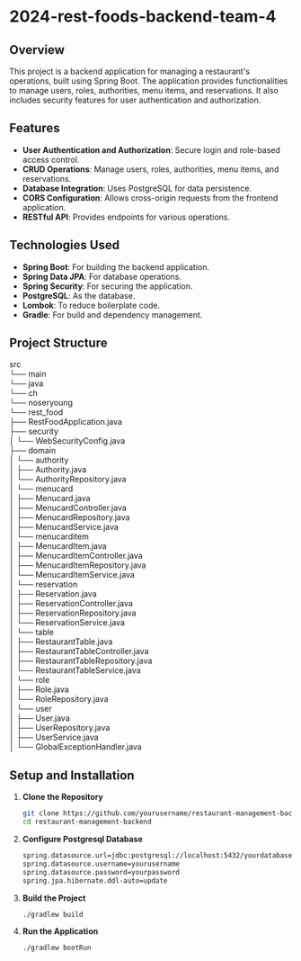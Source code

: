 # 2024-rest-foods-backend-team-4


## Overview

This project is a backend application for managing a restaurant's operations, built using Spring Boot. The application provides functionalities to manage users, roles, authorities, menu items, and reservations. It also includes security features for user authentication and authorization.

## Features

- **User Authentication and Authorization**: Secure login and role-based access control.
- **CRUD Operations**: Manage users, roles, authorities, menu items, and reservations.
- **Database Integration**: Uses PostgreSQL for data persistence.
- **CORS Configuration**: Allows cross-origin requests from the frontend application.
- **RESTful API**: Provides endpoints for various operations.

## Technologies Used

- **Spring Boot**: For building the backend application.
- **Spring Data JPA**: For database operations.
- **Spring Security**: For securing the application.
- **PostgreSQL**: As the database.
- **Lombok**: To reduce boilerplate code.
- **Gradle**: For build and dependency management.

## Project Structure

src <br>
└── main <br>
└── java <br>
└── ch <br>
└── noseryoung <br>
└── rest_food <br>
├── RestFoodApplication.java <br>
├── security <br>
│ └── WebSecurityConfig.java <br>
├── domain <br>
│ └── authority <br>
│ ├── Authority.java <br>
│ └── AuthorityRepository.java <br>
│ └── menucard <br>
│ ├── Menucard.java <br>
│ ├── MenucardController.java <br>
│ ├── MenucardRepository.java <br>
│ ├── MenucardService.java <br>
│ └── menucarditem <br>
│ ├── MenucardItem.java <br>
│ ├── MenucardItemController.java <br>
│ ├── MenucardItemRepository.java <br>
│ └── MenucardItemService.java <br>
│ └── reservation <br>
│ ├── Reservation.java <br>
│ ├── ReservationController.java <br>
│ ├── ReservationRepository.java <br>
│ └── ReservationService.java <br>
│ └── table <br>
│ ├── RestaurantTable.java <br>
│ ├── RestaurantTableController.java <br>
│ ├── RestaurantTableRepository.java <br>
│ └── RestaurantTableService.java <br>
│ └── role <br>
│ ├── Role.java <br>
│ └── RoleRepository.java <br>
│ └── user <br>
│ ├── User.java <br>
│ ├── UserRepository.java <br>
│ ├── UserService.java <br>
│ └── GlobalExceptionHandler.java <br>


## Setup and Installation

1. **Clone the Repository**

   ```bash
   git clone https://github.com/yourusername/restaurant-management-backend.git
   cd restaurant-management-backend
2. **Configure Postgresql Database**
   ```bash
   spring.datasource.url=jdbc:postgresql://localhost:5432/yourdatabase
   spring.datasource.username=yourusername
   spring.datasource.password=yourpassword
   spring.jpa.hibernate.ddl-auto=update
3. **Build the Project**
   ```bash
   ./gradlew build
4. **Run the Application**
   ```bash
   ./gradlew bootRun

